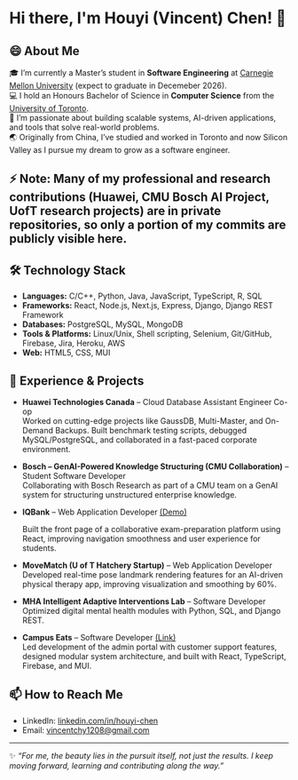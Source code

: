 # Hi there, I'm Houyi (Vincent) Chen! 👋

## 😄 About Me  

🎓 I’m currently a Master’s student in **Software Engineering** at [Carnegie Mellon University](https://www.cmu.edu/) (expect to graduate in Decemeber 2026).  
💻 I hold an Honours Bachelor of Science in **Computer Science** from the [University of Toronto](https://web.cs.toronto.edu/).  
🌱 I’m passionate about building scalable systems, AI-driven applications, and tools that solve real-world problems.  
🌏 Originally from China, I’ve studied and worked in Toronto and now Silicon Valley as I pursue my dream to grow as a software engineer.

## ⚡ Note: Many of my professional and research contributions (Huawei, CMU Bosch AI Project, UofT research projects) are in private repositories, so only a portion of my commits are publicly visible here.

## 🛠 Technology Stack  

- **Languages:** C/C++, Python, Java, JavaScript, TypeScript, R, SQL  
- **Frameworks:** React, Node.js, Next.js, Express, Django, Django REST Framework  
- **Databases:** PostgreSQL, MySQL, MongoDB  
- **Tools & Platforms:** Linux/Unix, Shell scripting, Selenium, Git/GitHub, Firebase, Jira, Heroku, AWS  
- **Web:** HTML5, CSS, MUI  

## 🔭 Experience & Projects  

- **Huawei Technologies Canada** – Cloud Database Assistant Engineer Co-op  
  Worked on cutting-edge projects like GaussDB, Multi-Master, and On-Demand Backups. Built benchmark testing scripts, debugged MySQL/PostgreSQL, and collaborated in a fast-paced corporate environment.

- **Bosch – GenAI-Powered Knowledge Structuring (CMU Collaboration)** – Student Software Developer  
  Collaborating with Bosch Research as part of a CMU team on a GenAI system for structuring unstructured enterprise knowledge.  

- **IQBank** – Web Application Developer  [(Demo)](https://iqbank.teach.cs.toronto.edu/)

  Built the front page of a collaborative exam-preparation platform using React, improving navigation smoothness and user experience for students.  

- **MoveMatch (U of T Hatchery Startup)** – Web Application Developer  
  Developed real-time pose landmark rendering features for an AI-driven physical therapy app, improving visualization and smoothing by 60%.  

- **MHA Intelligent Adaptive Interventions Lab** – Software Developer  
  Optimized digital mental health modules with Python, SQL, and Django REST.  

- **Campus Eats** – Software Developer [(Link)](https://www.linkedin.com/company/campus-eats-linkedin/about/)        
  Led development of the admin portal with customer support features, designed modular system architecture, and built with React, TypeScript, Firebase, and MUI.  


## 📫 How to Reach Me  

- LinkedIn: [linkedin.com/in/houyi-chen](https://www.linkedin.com/in/houyi-chen-0b5961231/)  
- Email: vincentchy1208@gmail.com 

---
✨ *“For me, the beauty lies in the pursuit itself, not just the results. I keep moving forward, learning and contributing along the way.”*  
